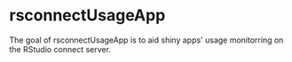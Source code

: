 
# rsconnectUsageApp

<!-- badges: start -->
<!-- badges: end -->

The goal of rsconnectUsageApp is to aid shiny apps' usage monitorring on the RStudio connect server.